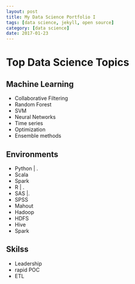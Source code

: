 ```yaml
---
layout: post
title: My Data Science Portfolio I
tags: [data science, jekyll, open source]
category: [data science]
date: 2017-01-23
---
```


# Top Data Science Topics

## Machine Learning

  * Collaborative Filtering
  * Random Forest
  * SVM
  * Neural Networks
  * Time series 
  * Optimization
  * Ensemble methods
  
## Environments
  
  * Python | .
  * Scala
  * Spark
  * R | .
  * SAS |.
  * SPSS
  * Mahout
  * Hadoop
  * HDFS
  * Hive
  * Spark
  
  ## Skilss
  
   * Leadership
   * rapid POC
   * ETL
   
